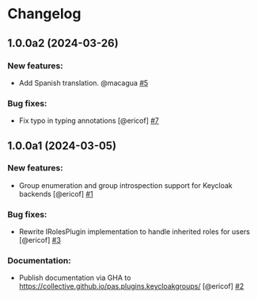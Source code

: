 # Changelog

<!--
   You should *NOT* be adding new change log entries to this file.
   You should create a file in the news directory instead.
   For helpful instructions, please see:
   https://github.com/plone/plone.releaser/blob/master/ADD-A-NEWS-ITEM.rst
-->

<!-- towncrier release notes start -->

## 1.0.0a2 (2024-03-26)


### New features:

- Add Spanish translation. @macagua [#5](https://github.com/collective/pas.plugins.keycloakgroups/issues/5)


### Bug fixes:

- Fix typo in typing annotations [@ericof] [#7](https://github.com/collective/pas.plugins.keycloakgroups/issues/7)

## 1.0.0a1 (2024-03-05)


### New features:

- Group enumeration and group introspection support for Keycloak backends [@ericof] [#1](https://github.com/collective/pas.plugins.keycloakgroups/issues/1)


### Bug fixes:

- Rewrite IRolesPlugin implementation to handle inherited roles for users [@ericof] [#3](https://github.com/collective/pas.plugins.keycloakgroups/issues/3)


### Documentation:

- Publish documentation via GHA to https://collective.github.io/pas.plugins.keycloakgroups/  [@ericof] [#2](https://github.com/collective/pas.plugins.keycloakgroups/issues/2)
